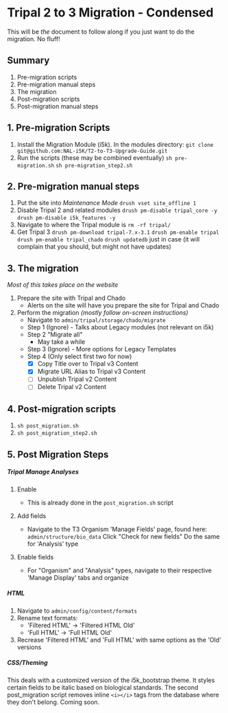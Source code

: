 # Tripal 2 to 3 Migration - Condensed
This will be *the* document to follow along if you just want to do the migration. No fluff!

## Summary
1) Pre-migration scripts
2) Pre-migration manual steps
3) The migration
4) Post-migration scripts
5) Post-migration manual steps

## 1. Pre-migration Scripts
1. Install the Migration Module (i5k). In the modules directory:
`git clone git@github.com:NAL-i5K/T2-to-T3-Upgrade-Guide.git`
2. Run the scripts (these may be combined eventually)
`sh pre-migration.sh`
`sh pre-migration_step2.sh`

## 2. Pre-migration manual steps
1. Put the site into *Maintenance Mode*
`drush vset site_offline 1` 
2. Disable Tripal 2 and related modules
`drush pm-disable tripal_core -y`
`drush pm-disable i5k_features -y`
3. Navigate to where the Tripal module is
`rm -rf tripal/`
4. Get Tripal 3
`drush pm-download tripal-7.x-3.1`
`drush pm-enable tripal`
`drush pm-enable tripal_chado`
`drush updatedb` just in case (it will complain that you should, but might not have updates)
## 3. The migration
*Most of this takes place on the website*
1. Prepare the site with Tripal and Chado
   - Alerts on the site will have you prepare the site for Tripal and Chado
2. Perform the migration *(mostly follow on-screen instructions)*
   - Navigate to `admin/tripal/storage/chado/migrate`
   - Step 1 (Ignore) - Talks about Legacy modules (not relevant on i5k)
   - Step 2 "Migrate all"
     - May take a while
   - Step 3 (Ignore) - More options for Legacy Templates
   - Step 4 (Only select first two for now)
     - [x] Copy Title over to Tripal v3 Content
     - [x] Migrate URL Alias to Tripal v3 Content
     - [ ] Unpublish Tripal v2 Content
     - [ ] Delete Tripal v2 Content 

## 4. Post-migration scripts
1. `sh post_migration.sh`
2. `sh post_migration_step2.sh`

## 5. Post Migration Steps
##### Tripal Manage Analyses
1. Enable
   - This is already done in the `post_migration.sh` script

2. Add fields
   - Navigate to the T3 Organism 'Manage Fields' page, found here:
   `admin/structure/bio_data`
   Click "Check for new fields"
   Do the same for 'Analysis' type

3. Enable fields
   - For "Organism" and "Analysis" types, navigate to their respective 'Manage Display' tabs and organize

##### HTML
1. Navigate to `admin/config/content/formats`
2. Rename text formats:
   - 'Filtered HTML' -> 'Filtered HTML Old'
   - 'Full HTML' -> 'Full HTML Old'
3. Recrease 'Filtered HTML' and 'Full HTML' with same options as the 'Old' versions

##### CSS/Theming
This deals with a customized version of the i5k_bootstrap theme. It styles certain fields to be italic based on biological standards. The second post_migration script removes inline `<i></i>` tags from the database where they don't belong.
Coming soon.